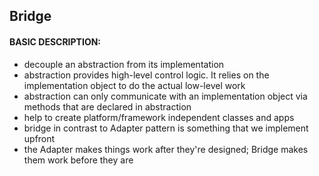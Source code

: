 ## Bridge

#### BASIC DESCRIPTION:
- decouple an abstraction from its implementation
- abstraction provides high-level control logic. It relies on the implementation object to do the actual low-level work
- abstraction can only communicate with an implementation object via methods that are declared in abstraction
- help to create platform/framework independent classes and apps
- bridge in contrast to  Adapter pattern is something that we implement upfront 
- the Adapter makes things work after they're designed; Bridge makes them work before they are
